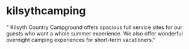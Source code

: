 # kilsythcamping
"  Kilsyth Country Campground offers spacious full service sites for our guests who want a whole summer experience. We also offer wonderful overnight camping experiences for short-term vacationers."
